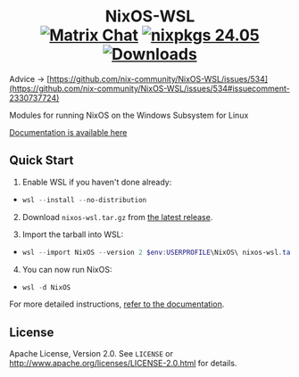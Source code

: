 <h1 align=center>
  NixOS-WSL<br />
  <a href="https://matrix.to/#/#wsl:nixos.org"><img src="https://img.shields.io/matrix/wsl:nixos.org?server_fqdn=matrix.org&logo=matrix" alt="Matrix Chat" /></a>
  <a href="https://github.com/NixOS/nixpkgs/tree/nixos-24.05"><img src="https://img.shields.io/badge/nixpkgs-24.05-brightgreen" alt="nixpkgs 24.05" /></a>
  <a href="https://github.com/nix-community/NixOS-WSL/releases"><img alt="Downloads" src="https://img.shields.io/github/downloads/nix-community/NixOS-WSL/total"></a>
</h1>

Advice -> [https://github.com/nix-community/NixOS-WSL/issues/534](https://github.com/nix-community/NixOS-WSL/issues/534#issuecomment-2330737724)

Modules for running NixOS on the Windows Subsystem for Linux

[Documentation is available here](https://nix-community.github.io/NixOS-WSL)

## Quick Start

1. Enable WSL if you haven't done already:

- ```powershell
  wsl --install --no-distribution
  ```

2. Download `nixos-wsl.tar.gz` from [the latest release](https://github.com/nix-community/NixOS-WSL/releases/latest).

3. Import the tarball into WSL:

- ```powershell
  wsl --import NixOS --version 2 $env:USERPROFILE\NixOS\ nixos-wsl.tar.gz
  ```

4. You can now run NixOS:

- ```powershell
  wsl -d NixOS
  ```

For more detailed instructions, [refer to the documentation](https://nix-community.github.io/NixOS-WSL/install.html).

## License

Apache License, Version 2.0. See `LICENSE` or <http://www.apache.org/licenses/LICENSE-2.0.html> for details.
